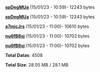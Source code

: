 [**spDegMUa**](/data/spDegMUa.txt) (15/01/23 - 10:59)- 12243 bytes

[**spDegMUa**](/data/spDegMUa.txt) (15/01/23 - 10:59)- 12243 bytes

[**a7micJrs**](/data/a7micJrs.txt) (15/01/23 - 11:00)- 10610 bytes

[**nu6fB8sj**](/data/nu6fB8sj.txt) (15/01/23 - 11:00)- 10702 bytes

[**nu6fB8sj**](/data/nu6fB8sj.txt) (15/01/23 - 11:00)- 10702 bytes

**Total Datas**: 4508

**Total Size**: 28.05 MB / 28.1 MB